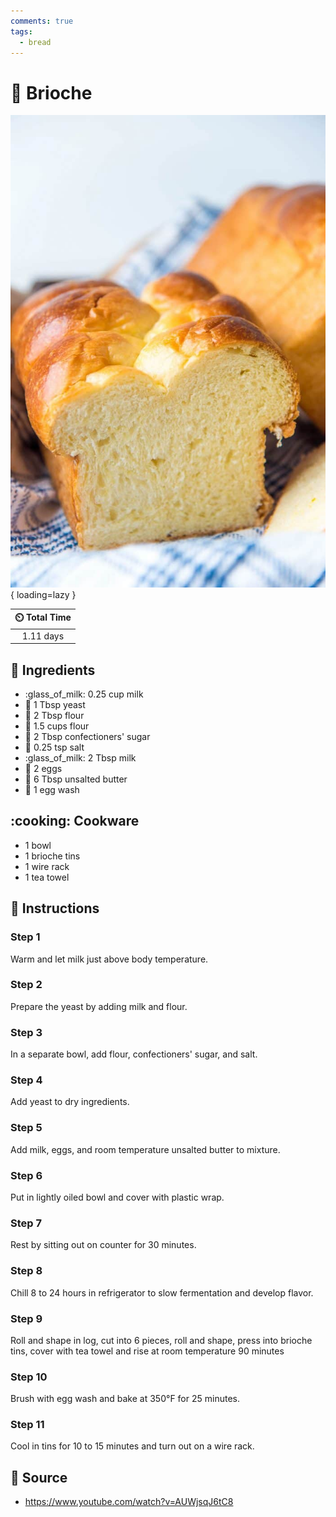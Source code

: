 ```yaml
---
comments: true
tags:
  - bread
---
```

# :bread: Brioche

![Brioche][1]{ loading=lazy }

| :timer_clock: Total Time |
|:-----------------------: |
| 1.11 days |

## :salt: Ingredients

- :glass_of_milk: 0.25 cup milk
- :microbe: 1 Tbsp yeast
- :ear_of_rice: 2 Tbsp flour
- :ear_of_rice: 1.5 cups flour
- :candy: 2 Tbsp confectioners' sugar
- :salt: 0.25 tsp salt
- :glass_of_milk: 2 Tbsp milk
- :egg: 2 eggs
- :butter: 6 Tbsp unsalted butter
- :egg: 1 egg wash

## :cooking: Cookware

- 1 bowl
- 1 brioche tins
- 1 wire rack
- 1 tea towel

## :pencil: Instructions

### Step 1

Warm and let milk just above body temperature.

### Step 2

Prepare the yeast by adding milk and flour.

### Step 3

In a separate bowl, add flour, confectioners' sugar, and salt.

### Step 4

Add yeast to dry ingredients.

### Step 5

Add milk, eggs, and room temperature unsalted butter to mixture.

### Step 6

Put in lightly oiled bowl and cover with plastic wrap.

### Step 7

Rest by sitting out on counter for 30 minutes.

### Step 8

Chill 8 to 24 hours in refrigerator to slow fermentation and develop flavor.

### Step 9

Roll and shape in log, cut into 6 pieces, roll and shape, press into brioche tins, cover with tea towel and rise at room
temperature 90 minutes

### Step 10

Brush with egg wash and bake at 350°F for 25 minutes.

### Step 11

Cool in tins for 10 to 15 minutes and turn out on a wire rack.

## :link: Source

- <https://www.youtube.com/watch?v=AUWjsqJ6tC8>

[1]: <../assets/images/brioche.jpg>
